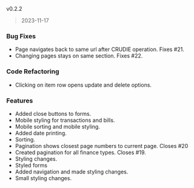 
v0.2.2

> 2023-11-17

### Bug Fixes

* Page navigates back to same url after CRUDIE operation. Fixes #21.
* Changing pages stays on same section. Fixes #22.

### Code Refactoring

* Clicking on item row opens update and delete options.

### Features

* Added close buttons to forms.
* Mobile styling for transactions and bills.
* Mobile sorting and mobile styling.
* Added date printing.
* Sorting.
* Pagination shows closest page numbers to current page. Closes #20
* Created pagination for all finance types. Closes #19.
* Styling changes.
* Styled forms
* Added navigation and made styling changes.
* Small styling changes.

